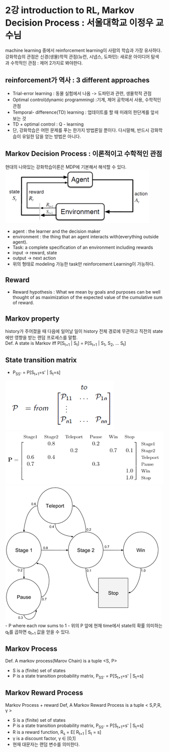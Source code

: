 # 2강 introduction to RL, Markov Decision Process : 서울대학교 이정우 교수님
machine learning 중에서 reinforcement learning이 사람의 학습과 가장 유사하다.  
강화학습의 관점은 신경(생물)학적 관점(뉴런, 시냅스, 도파민): 새로운 아이디어 탐색 과 수학적인 관점 : 제어 2가지로 봐야한다.

## reinforcement가 역사 : 3 different approaches
- Trial-error learning : 동물 실험에서 나옴 -> 도파민과 관련, 생물학적 관점
- Optimal control(dynamic programming) :기계, 제어 공학에서 사용, 수학적인 관점
- Temporal- difference(TD) learning : 업데이트를 할 때 미래의 한단계를 앞서 보는 것
- TD + optimal control : Q - learning
- 단, 강화학습은 어떤 문제를 푸는 한가지 방법론일 뿐이다. 다시말해, 반드시 강화학습이 유일한 답을 얻는 방법은 아니다.

## Markov Decision Process : 이론적이고 수학적인 관점
 현대의 나와있는 강화학습이론은 MDP에 기본해서 해석할 수 있다.  
 <img src="./img/01_MDP.PNG"> 
- agent : the learner and the decision maker
- environment : the thing that an agent interacts with(everything outside agent).
- Task: a complete specification of an environment including rewards
- input -> reward, state
- output -> next action
- 위의 형태로 modeling 가능한 task만 reinforcement Learning이 가능하다. 

## Reward
- Reward hypothesis : What we mean by goals and purposes can be well thought of as maximization of the expected value of the cumulative sum of reward.

## Markov property
history가 주어졌을 때 다음에 일어날 일이 history 전체 경로에 무관하고 직전의 state에만 영향을 받는 랜덤 프로세스를 말함.  
Def. A state is Markov iff P[S<sub>t+1</sub> | S<sub>t</sub>] = P[S<sub>t+1</sub> | S<sub>1</sub>, S<sub>2</sub>, ... S<sub>t</sub>]

## State transition matrix
- P<sub>SS'</sub> = P[S<sub>t+1</sub>=s' | S<sub>t</sub>=s]  
 <img src="./img/02_Matrix.PNG"> 
 <img src="./img/03_Matrix.PNG"> 
 <img src="./img/04_Matrix.PNG"> 
- P where each row sums to 1
- 위의 P 앞에 현재 time에서 state의 확률 의미하는 q<sub>t</sub>를 곱하면 q<sub>t+1</sub> 값을 얻을 수 있다.

## Markov Process
Def. A markov process(Marov Chain) is a tuple <S, P>
- S is a (finite) set of states
- P is a state transition probability matrix,
P<sub>SS'</sub> = P[S<sub>t+1</sub>=s' | S<sub>t</sub>=s]

## Markov Reward Process
Markov Process + reward
Def, A Markov Reward Process is a tuple < S,P,R, &gamma; >
- S is a (finite) set of states
- P is a state transition probability matrix,
P<sub>SS'</sub> = P[S<sub>t+1</sub>=s' | S<sub>t</sub>=s]
- R is a reward function, R<sub>s</sub> = E[ R<sub>t+1</sub> | S<sub>t</sub> = s]
- &gamma; is a discount factor, &gamma; &in; [0,1]
- 현재 대문자는 랜덤 변수를 의미한다.